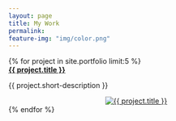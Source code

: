 ```yaml
---
layout: page
title: My Work
permalink: 
feature-img: "img/color.png"
---
```


<div class="work">
    {% for project in site.portfolio limit:5 %}
    <div class="project">
      <div class="project-description">
        <a href="{{ project.url | prepend: site.baseurl }}"><strong>{{ project.title }}</strong></a>
        <p>{{ project.short-description }}</p>
      </div>
      <div class="project-thumb">
        <div class="boxed" style="width:120%; margin-left:-10%; text-align:center;">
          <a href="{{ project.url | prepend: site.baseurl }}">
            <img src="{{ project.thumbnail-path }}" alt="{{ project.title }}" align="middle">
          </a>
        </div>
      </div>
    </div>
    {% endfor %}
  </div>
